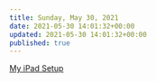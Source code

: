 ```yaml
---
title: Sunday, May 30, 2021
date: 2021-05-30 14:01:32+00:00
updated: 2021-05-30 14:01:32+00:00
published: true
---
```


[My iPad Setup](/my-ipad-setup/)

